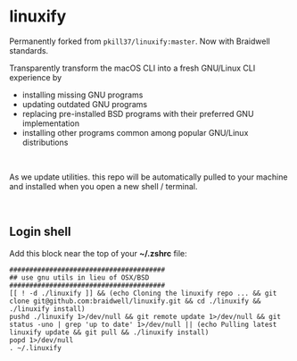 # linuxify

Permanently forked from `pkill37/linuxify:master`. Now with Braidwell standards.

Transparently transform the macOS CLI into a fresh GNU/Linux CLI experience by

- installing missing GNU programs
- updating outdated GNU programs
- replacing pre-installed BSD programs with their preferred GNU implementation
- installing other programs common among popular GNU/Linux distributions

&nbsp;

As we update utilities. this repo will be automatically pulled
to your machine and installed when you open a new shell / terminal.

&nbsp;

## Login shell

Add this block near the top of your __~/.zshrc__ file:

```shell
#######################################
## use gnu utils in lieu of OSX/BSD
#######################################
[[ ! -d ./linuxify ]] && (echo Cloning the linuxify repo ... && git clone git@github.com:braidwell/linuxify.git && cd ./linuxify && ./linuxify install)
pushd ./linuxify 1>/dev/null && git remote update 1>/dev/null && git status -uno | grep 'up to date' 1>/dev/null || (echo Pulling latest linuxify update && git pull && ./linuxify install)
popd 1>/dev/null
. ~/.linuxify
```
